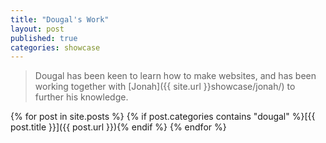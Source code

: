 ```yaml
---
title: "Dougal's Work"
layout: post
published: true
categories: showcase
---
```


> Dougal has been keen to learn how to make websites, and has been working together with [Jonah]({{ site.url }}showcase/jonah/) to further his knowledge.

{% for post in site.posts %}
{% if post.categories contains "dougal" %}[{{ post.title }}]({{ post.url }}){% endif %}
{% endfor %}
